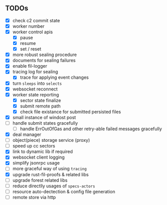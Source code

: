 ## TODOs
- [x] check c2 commit state
- [x] worker number
- [x] worker control apis
  - [x] pause
  - [x] resume
  - [x] set / reset
- [x] more robust sealing procedure
- [x] documents for sealing failures
- [x] enable fil-logger
- [x] tracing log for sealing
  - [x] trace for applying event changes
- [x] turn `sleeps` into `selects`
- [x] websocket reconnect
- [x] worker state reporting
  - [x] sector state finalize
  - [x] submit remote path
  - [x] check file existance for submitted persisted files
- [x] small instance of windost post
- [ ] handle submit states gracefully
  - [ ] handle ErrOutOfGas and other retry-able failed messages gracefully
- [x] deal manager
- [ ] object(piece) storage service (proxy)
- [ ] speed up cc sectors
- [x] link to dynamic lib if required
- [x] websocket client logging
- [x] simplify jsonrpc usage
- [ ] more graceful way of using `tracing`
- [x] upgrade rust-fil-proofs & related libs
- [ ] upgrade forest related libs
- [ ] reduce directlly usages of `specs-actors`
- [ ] resource auto-dectection & config file generation
- [ ] remote store via http
